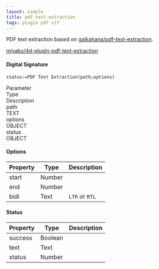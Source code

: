 ```yaml
---
layout: simple
title: pdf-text-extraction
tags: plugin pdf v17
---
```


PDF text extraction based on [galkahana/pdf-text-extraction](https://github.com/galkahana/pdf-text-extraction).

<!--more-->

[miyako/4d-plugin-pdf-text-extraction](https://github.com/miyako/4d-plugin-pdf-text-extraction/)


#### Digital Signature

```
status:=PDF Text Extraction(path;options)
```

<div class="grid">
  <div class="syntax-th cell cell--2">Parameter</div>
  <div class="syntax-th cell cell--2">Type</div>
  <div class="syntax-th cell cell--8">Description</div>
  <div class="syntax-td cell cell--2">path</div>
  <div class="syntax-td cell cell--2">TEXT</div>
  <div class="syntax-td cell cell--8"></div>    
  <div class="syntax-td cell cell--2">options</div>
  <div class="syntax-td cell cell--2">OBJECT</div>
  <div class="syntax-td cell cell--8"></div>      
  <div class="syntax-td cell cell--2">status</div>
  <div class="syntax-td cell cell--2">OBJECT</div>
  <div class="syntax-td cell cell--8"></div>          
</div>

#### Options

Property|Type|Description
------------|------|----
start | Number|
end |Number|
bidi |Text|`LTR` or `RTL`

#### Status

Property|Type|Description
------------|------|----
success | Boolean|
text |Text|
status |Number|
